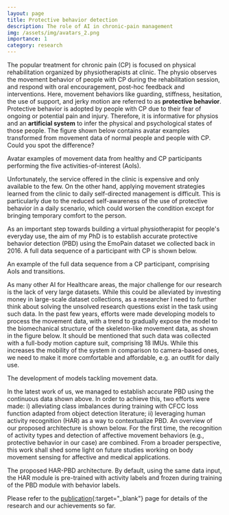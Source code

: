 ```yaml
---
layout: page
title: Protective behavior detection
description: The role of AI in chronic-pain management
img: /assets/img/avatars_2.png
importance: 1
category: research
---
```


The popular treatment for chronic pain (CP) is focused on physical rehabilitation organized by physiotherapists at clinic. The physio observes the movement behavior of people with CP during the rehabilitation session, and respond with oral encouragement, post-hoc feedback and interventions. Here, movement behaviors like guarding, stiffness, hesitation, the use of support, and jerky motion are referred to as **protective behavior**. Protective behavior is adopted by people with CP due to their fear of ongoing or potential pain and injury. Therefore, it is informative for physios and an **artificial system** to infer the physical and psychological states of those people. The figure shown below contains avatar examples transformed from movement data of normal people and people with CP. Could you spot the difference?

<div class="row justify-content-sm-center">
    <div class="col-sm-10 mt-3 mt-md-0">
        <img class="img-fluid z-depth-1" src="{{'/assets/img/avatars_2.png' | relative_url }}" alt="" title="Avatar examples"/>
    </div>
</div>
<div class="caption">
    Avatar examples of movement data from healthy and CP participants performing the five activities-of-interest (AoIs).
</div>

Unfortunately, the service offered in the clinic is expensive and only available to the few. On the other hand, applying movement strategies learned from the clinic to daily self-directed management is difficult. This is particularly due to the reduced self-awareness of the use of protective behavior in a daily scenario, which could worsen the condition except for bringing temporary comfort to the person. 

As an important step towards building a virtual physiotherapist for people's everyday use, the aim of my PhD is to establish accurate protective behavior detection (PBD) using the EmoPain dataset we collected back in 2016. A full data sequence of a participant with CP is shown below.

<div class="row justify-content-sm-center">
    <div class="col-sm-10 mt-3 mt-md-0">
        <img class="img-fluid z-depth-1" src="{{'/assets/img/sequence_2.png' | relative_url }}" alt="" title="Avatar examples"/>
    </div>
</div>
<div class="caption">
    An example of the full data sequence from a CP participant, comprising AoIs and transitions.
</div>

As many other AI for Healthcare areas, the major challenge for our research is the lack of very large datasets. While this could be alleviated by investing money in large-scale dataset collections, as a researcher I need to further think about solving the unsolved research questions exist in the task using such data. In the past few years, efforts were made developing models to process the movement data, with a trend to gradually expose the model to the biomechanical structure of the skeleton-like movement data, as shown in the figure below. It should be mentioned that such data was collected with a full-body motion capture suit, comprising 18 IMUs. While this increases the mobility of the system in comparison to camera-based ones, we need to make it more comfortable and affordable, e.g. an outfit for daily use.

<div class="row justify-content-sm-center">
    <div class="col-sm-10 mt-3 mt-md-0">
        <img class="img-fluid z-depth-1" src="{{'/assets/img/models.png' | relative_url }}" alt="" title="our models"/>
    </div>
</div>
<div class="caption">
    The development of models tackling movement data.
</div>

In the latest work of us, we managed to establish accurate PBD using the continuous data shown above. In order to achieve this, two efforts were made: i) alleviating class imbalances during training with CFCC loss function adapted from object detection literature; ii) leveraging human activity recognition (HAR) as a way to contextualize PBD. An overview of our proposed architecture is shown below. For the first time, the recognition of activity types and detection of affective movement behaviors (e.g., protective behavior in our case) are combined. From a broader perspective, this work shall shed some light on future studies working on body movement sensing for affective and medical applications.

<div class="row justify-content-sm-center">
    <div class="col-sm-6 mt-3 mt-md-0">
        <img class="img-fluid z-depth-1" src="{{'/assets/img/IMWUT_1.png' | relative_url }}" alt="" title="the proposed architecture"/>
    </div>
</div>
<div class="caption">
    The proposed HAR-PBD architecture. By default, using the same data input, the HAR module is pre-trained with activity labels and frozen during training of the PBD module with behavior labels.
</div>

Please refer to the [publication](https://wangchongyang.ai/publications/){:target="\_blank"} page for details of the research and our achievements so far.

<!-- <div class="row">
    <div class="col-sm mt-3 mt-md-0">
        <img class="img-fluid rounded z-depth-1" src="{{ '/assets/img/1.jpg' | relative_url }}" alt="" title="example image"/>
    </div>
    <div class="col-sm mt-3 mt-md-0">
        <img class="img-fluid rounded z-depth-1" src="{{ '/assets/img/3.jpg' | relative_url }}" alt="" title="example image"/>
    </div>
    <div class="col-sm mt-3 mt-md-0">
        <img class="img-fluid rounded z-depth-1" src="{{ '/assets/img/5.jpg' | relative_url }}" alt="" title="example image"/>
    </div>
</div>
<div class="caption">
    Caption photos easily. On the left, a road goes through a tunnel. Middle, leaves artistically fall in a hipster photoshoot. Right, in another hipster photoshoot, a lumberjack grasps a handful of pine needles.
</div>

You can also put regular text between your rows of images.
Say you wanted to write a little bit about your project before you posted the rest of the images.
You describe how you toiled, sweated, *bled* for your project, and then... you reveal it's glory in the next row of images.


<div class="row justify-content-sm-center">
    <div class="col-sm-8 mt-3 mt-md-0">
        <img class="img-fluid rounded z-depth-1" src="{{ '/assets/img/6.jpg' | relative_url }}" alt="" title="example image"/>
    </div>
    <div class="col-sm-4 mt-3 mt-md-0">
        <img class="img-fluid rounded z-depth-1" src="{{ '/assets/img/11.jpg' | relative_url }}" alt="" title="example image"/>
    </div>
</div>
<div class="caption">
    You can also have artistically styled 2/3 + 1/3 images, like these.
</div>


The code is simple.
Just wrap your images with `<div class="col-sm">` and place them inside `<div class="row">` (read more about the <a href="https://getbootstrap.com/docs/4.4/layout/grid/" target="_blank">Bootstrap Grid</a> system).
To make images responsive, add `img-fluid` class to each; for rounded corners and shadows use `rounded` and `z-depth-1` classes.
Here's the code for the last row of images above:

```html
<div class="row justify-content-sm-center">
    <div class="col-sm-8 mt-3 mt-md-0">
        <img class="img-fluid rounded z-depth-1" src="{{ '/assets/img/6.jpg' | relative_url }}" alt="" title="example image"/>
    </div>
    <div class="col-sm-4 mt-3 mt-md-0">
        <img class="img-fluid rounded z-depth-1" src="{{ '/assets/img/11.jpg' | relative_url }}" alt="" title="example image"/>
    </div>
</div>
``` -->
